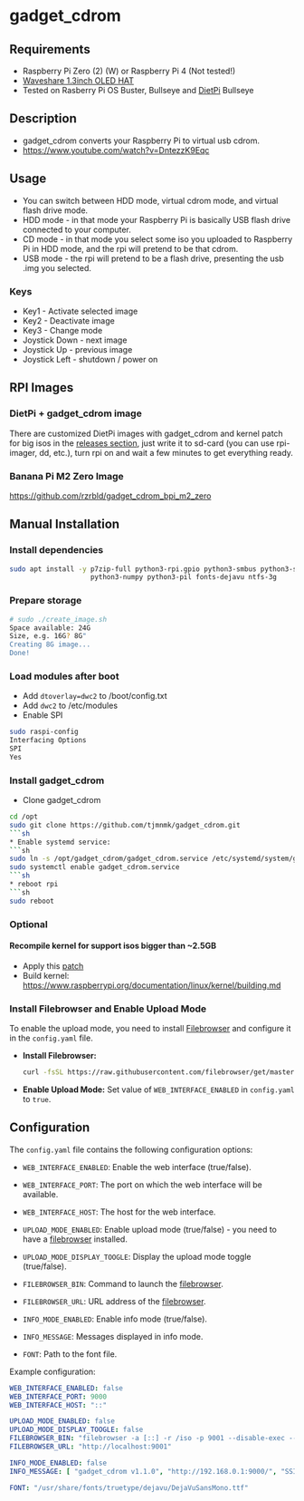 # gadget\_cdrom

## Requirements

* Raspberry Pi Zero (2) (W) or Raspberry Pi 4 (Not tested!)
* [Waveshare 1.3inch OLED HAT](https://www.waveshare.com/wiki/1.3inch_OLED_HAT)
* Tested on Rasberry Pi OS Buster, Bullseye and [DietPi](https://dietpi.com) Bullseye

## Description

* gadget\_cdrom converts your Raspberry Pi to virtual usb cdrom.
* <https://www.youtube.com/watch?v=DntezzK9Eqc>

## Usage

* You can switch between HDD mode, virtual cdrom mode, and virtual flash drive mode.
* HDD mode - in that mode your Raspberry Pi is basically USB flash drive connected to your computer.
* CD mode - in that mode you select some iso you uploaded to Raspberry Pi in
  HDD mode, and the rpi will pretend to be that cdrom.
* USB mode - the rpi will pretend to be a flash drive, presenting the usb .img
  you selected.

### Keys

* Key1 - Activate selected image
* Key2 - Deactivate image
* Key3 - Change mode
* Joystick Down - next image
* Joystick Up - previous image
* Joystick Left - shutdown / power on

## RPI Images

### DietPi + gadget_cdrom image

There are customized DietPi images with gadget_cdrom and kernel patch for big isos in the [releases section](https://github.com/tjmnmk/gadget_cdrom/releases), just write it to sd-card (you can use rpi-imager, dd, etc.), turn rpi on and wait a few minutes to get everything ready.

### Banana Pi M2 Zero Image

<https://github.com/rzrbld/gadget_cdrom_bpi_m2_zero>

## Manual Installation

### Install dependencies

```sh
sudo apt install -y p7zip-full python3-rpi.gpio python3-smbus python3-spidev \
                    python3-numpy python3-pil fonts-dejavu ntfs-3g
```

### Prepare storage

```sh
# sudo ./create_image.sh
Space available: 24G
Size, e.g. 16G? 8G"
Creating 8G image...
Done!
```

### Load modules after boot

* Add ```dtoverlay=dwc2``` to /boot/config.txt
* Add ```dwc2``` to /etc/modules
* Enable SPI

```sh
sudo raspi-config
Interfacing Options
SPI
Yes
```

### Install gadget\_cdrom

* Clone gadget_cdrom

```sh
cd /opt
sudo git clone https://github.com/tjmnmk/gadget_cdrom.git
```sh
* Enable systemd service:
```sh
sudo ln -s /opt/gadget_cdrom/gadget_cdrom.service /etc/systemd/system/gadget_cdrom.service
sudo systemctl enable gadget_cdrom.service
```sh
* reboot rpi
```sh
sudo reboot
```

### Optional

#### Recompile kernel for support isos bigger than ~2.5GB

* Apply this [patch](../master/tools/kernel/00-remove_iso_limit.patch)
* Build kernel: https://www.raspberrypi.org/documentation/linux/kernel/building.md

### Install Filebrowser and Enable Upload Mode

To enable the upload mode, you need to install [Filebrowser](https://filebrowser.org/) and configure it in the `config.yaml` file.

* **Install Filebrowser:**

   ```sh
   curl -fsSL https://raw.githubusercontent.com/filebrowser/get/master/get.sh | bash
   ```

* **Enable Upload Mode:**
  Set value of `WEB_INTERFACE_ENABLED` in `config.yaml` to `true`.

## Configuration

The `config.yaml` file contains the following configuration options:

* `WEB_INTERFACE_ENABLED`: Enable the web interface (true/false).
* `WEB_INTERFACE_PORT`: The port on which the web interface will be available.
* `WEB_INTERFACE_HOST`: The host for the web interface.

* `UPLOAD_MODE_ENABLED`: Enable upload mode (true/false) - you need to have a [filebrowser](https://filebrowser.org/) installed.
* `UPLOAD_MODE_DISPLAY_TOOGLE`: Display the upload mode toggle (true/false).
* `FILEBROWSER_BIN`: Command to launch the [filebrowser](https://filebrowser.org/).
* `FILEBROWSER_URL`: URL address of the [filebrowser](https://filebrowser.org/).

* `INFO_MODE_ENABLED`: Enable info mode (true/false).
* `INFO_MESSAGE`: Messages displayed in info mode.

* `FONT`: Path to the font file.

Example configuration:

```yaml
WEB_INTERFACE_ENABLED: false
WEB_INTERFACE_PORT: 9000
WEB_INTERFACE_HOST: "::"

UPLOAD_MODE_ENABLED: false
UPLOAD_MODE_DISPLAY_TOOGLE: false
FILEBROWSER_BIN: "filebrowser -a [::] -r /iso -p 9001 --disable-exec --noauth"
FILEBROWSER_URL: "http://localhost:9001"

INFO_MODE_ENABLED: false
INFO_MESSAGE: [ "gadget_cdrom v1.1.0", "http://192.168.0.1:9000/", "SSID: gadgetcdrom" ]

FONT: "/usr/share/fonts/truetype/dejavu/DejaVuSansMono.ttf"
```

